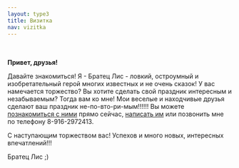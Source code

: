 ```yaml
---
layout: type3
title: Визитка
nav: vizitka
---
```


<br><br>
<b>Привет, друзья! </b><br>

Давайте знакомиться! Я - Братец Лис - ловкий, остроумный и изобретательный герой многих известных и не очень сказок! У вас намечается торжество? Вы хотите сделать свой праздник интересным и незабываемым? Тогда вам ко мне! Мои веселые и находчивые друзья сделают ваш праздник не-по-вто-ри-мым!!!!!! Вы можете <a href="../friends">познакомиться с ними</a> прямо сейчас, <a href="../contacts">написать им</a> или позвонить мне по телефону 8-916-2972413. 

С наступающим торжеством вас! Успехов и много новых, интересных впечатлений!!!

Братец Лис ;)

 